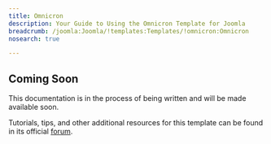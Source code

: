 ```yaml
---
title: Omnicron
description: Your Guide to Using the Omnicron Template for Joomla
breadcrumb: /joomla:Joomla/!templates:Templates/!omnicron:Omnicron
nosearch: true

---
```


Coming Soon
-----

This documentation is in the process of being written and will be made available soon. 

Tutorials, tips, and other additional resources for this template can be found in its official [forum][forum].

[forum]: http://www.rockettheme.com/forum/joomla-template-omnicron/